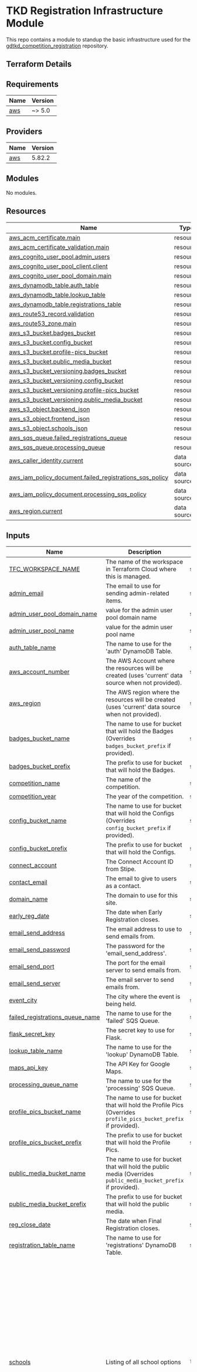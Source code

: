 # TKD Registration Infrastructure Module
This repo contains a module to standup the basic infrastructure used for the [gdtkd_competition_registration](https://github.com/audioboxer217/gdtkd_registration) repository.

## Terraform Details
<!-- BEGINNING OF PRE-COMMIT-TERRAFORM DOCS HOOK -->
## Requirements

| Name | Version |
|------|---------|
| <a name="requirement_aws"></a> [aws](#requirement\_aws) | ~> 5.0 |

## Providers

| Name | Version |
|------|---------|
| <a name="provider_aws"></a> [aws](#provider\_aws) | 5.82.2 |

## Modules

No modules.

## Resources

| Name | Type |
|------|------|
| [aws_acm_certificate.main](https://registry.terraform.io/providers/hashicorp/aws/latest/docs/resources/acm_certificate) | resource |
| [aws_acm_certificate_validation.main](https://registry.terraform.io/providers/hashicorp/aws/latest/docs/resources/acm_certificate_validation) | resource |
| [aws_cognito_user_pool.admin_users](https://registry.terraform.io/providers/hashicorp/aws/latest/docs/resources/cognito_user_pool) | resource |
| [aws_cognito_user_pool_client.client](https://registry.terraform.io/providers/hashicorp/aws/latest/docs/resources/cognito_user_pool_client) | resource |
| [aws_cognito_user_pool_domain.main](https://registry.terraform.io/providers/hashicorp/aws/latest/docs/resources/cognito_user_pool_domain) | resource |
| [aws_dynamodb_table.auth_table](https://registry.terraform.io/providers/hashicorp/aws/latest/docs/resources/dynamodb_table) | resource |
| [aws_dynamodb_table.lookup_table](https://registry.terraform.io/providers/hashicorp/aws/latest/docs/resources/dynamodb_table) | resource |
| [aws_dynamodb_table.registrations_table](https://registry.terraform.io/providers/hashicorp/aws/latest/docs/resources/dynamodb_table) | resource |
| [aws_route53_record.validation](https://registry.terraform.io/providers/hashicorp/aws/latest/docs/resources/route53_record) | resource |
| [aws_route53_zone.main](https://registry.terraform.io/providers/hashicorp/aws/latest/docs/resources/route53_zone) | resource |
| [aws_s3_bucket.badges_bucket](https://registry.terraform.io/providers/hashicorp/aws/latest/docs/resources/s3_bucket) | resource |
| [aws_s3_bucket.config_bucket](https://registry.terraform.io/providers/hashicorp/aws/latest/docs/resources/s3_bucket) | resource |
| [aws_s3_bucket.profile-pics_bucket](https://registry.terraform.io/providers/hashicorp/aws/latest/docs/resources/s3_bucket) | resource |
| [aws_s3_bucket.public_media_bucket](https://registry.terraform.io/providers/hashicorp/aws/latest/docs/resources/s3_bucket) | resource |
| [aws_s3_bucket_versioning.badges_bucket](https://registry.terraform.io/providers/hashicorp/aws/latest/docs/resources/s3_bucket_versioning) | resource |
| [aws_s3_bucket_versioning.config_bucket](https://registry.terraform.io/providers/hashicorp/aws/latest/docs/resources/s3_bucket_versioning) | resource |
| [aws_s3_bucket_versioning.profile-pics_bucket](https://registry.terraform.io/providers/hashicorp/aws/latest/docs/resources/s3_bucket_versioning) | resource |
| [aws_s3_bucket_versioning.public_media_bucket](https://registry.terraform.io/providers/hashicorp/aws/latest/docs/resources/s3_bucket_versioning) | resource |
| [aws_s3_object.backend_json](https://registry.terraform.io/providers/hashicorp/aws/latest/docs/resources/s3_object) | resource |
| [aws_s3_object.frontend_json](https://registry.terraform.io/providers/hashicorp/aws/latest/docs/resources/s3_object) | resource |
| [aws_s3_object.schools_json](https://registry.terraform.io/providers/hashicorp/aws/latest/docs/resources/s3_object) | resource |
| [aws_sqs_queue.failed_registrations_queue](https://registry.terraform.io/providers/hashicorp/aws/latest/docs/resources/sqs_queue) | resource |
| [aws_sqs_queue.processing_queue](https://registry.terraform.io/providers/hashicorp/aws/latest/docs/resources/sqs_queue) | resource |
| [aws_caller_identity.current](https://registry.terraform.io/providers/hashicorp/aws/latest/docs/data-sources/caller_identity) | data source |
| [aws_iam_policy_document.failed_registrations_sqs_policy](https://registry.terraform.io/providers/hashicorp/aws/latest/docs/data-sources/iam_policy_document) | data source |
| [aws_iam_policy_document.processing_sqs_policy](https://registry.terraform.io/providers/hashicorp/aws/latest/docs/data-sources/iam_policy_document) | data source |
| [aws_region.current](https://registry.terraform.io/providers/hashicorp/aws/latest/docs/data-sources/region) | data source |

## Inputs

| Name | Description | Type | Default | Required |
|------|-------------|------|---------|:--------:|
| <a name="input_TFC_WORKSPACE_NAME"></a> [TFC\_WORKSPACE\_NAME](#input\_TFC\_WORKSPACE\_NAME) | The name of the workspace in Terraform Cloud where this is managed. | `string` | `""` | no |
| <a name="input_admin_email"></a> [admin\_email](#input\_admin\_email) | The email to use for sending admin-related items. | `string` | n/a | yes |
| <a name="input_admin_user_pool_domain_name"></a> [admin\_user\_pool\_domain\_name](#input\_admin\_user\_pool\_domain\_name) | value for the admin user pool domain name | `string` | `null` | no |
| <a name="input_admin_user_pool_name"></a> [admin\_user\_pool\_name](#input\_admin\_user\_pool\_name) | value for the admin user pool name | `string` | `"TKD Reg Admins"` | no |
| <a name="input_auth_table_name"></a> [auth\_table\_name](#input\_auth\_table\_name) | The name to use for the 'auth' DynamoDB Table. | `string` | `"admin_auth_table"` | no |
| <a name="input_aws_account_number"></a> [aws\_account\_number](#input\_aws\_account\_number) | The AWS Account where the resources will be created (uses 'current' data source when not provided). | `string` | `""` | no |
| <a name="input_aws_region"></a> [aws\_region](#input\_aws\_region) | The AWS region where the resources will be created (uses 'current' data source when not provided). | `string` | `""` | no |
| <a name="input_badges_bucket_name"></a> [badges\_bucket\_name](#input\_badges\_bucket\_name) | The name to use for bucket that will hold the Badges (Overrides `badges_bucket_prefix` if provided). | `string` | `""` | no |
| <a name="input_badges_bucket_prefix"></a> [badges\_bucket\_prefix](#input\_badges\_bucket\_prefix) | The prefix to use for bucket that will hold the Badges. | `string` | `"tkd-reg-badges"` | no |
| <a name="input_competition_name"></a> [competition\_name](#input\_competition\_name) | The name of the competition. | `string` | n/a | yes |
| <a name="input_competition_year"></a> [competition\_year](#input\_competition\_year) | The year of the competition. | `string` | n/a | yes |
| <a name="input_config_bucket_name"></a> [config\_bucket\_name](#input\_config\_bucket\_name) | The name to use for bucket that will hold the Configs (Overrides `config_bucket_prefix` if provided). | `string` | `""` | no |
| <a name="input_config_bucket_prefix"></a> [config\_bucket\_prefix](#input\_config\_bucket\_prefix) | The prefix to use for bucket that will hold the Configs. | `string` | `"tkd-reg-config"` | no |
| <a name="input_connect_account"></a> [connect\_account](#input\_connect\_account) | The Connect Account ID from Stipe. | `string` | `""` | no |
| <a name="input_contact_email"></a> [contact\_email](#input\_contact\_email) | The email to give to users as a contact. | `string` | n/a | yes |
| <a name="input_domain_name"></a> [domain\_name](#input\_domain\_name) | The domain to use for this site. | `string` | n/a | yes |
| <a name="input_early_reg_date"></a> [early\_reg\_date](#input\_early\_reg\_date) | The date when Early Registration closes. | `string` | n/a | yes |
| <a name="input_email_send_address"></a> [email\_send\_address](#input\_email\_send\_address) | The email address to use to send emails from. | `string` | n/a | yes |
| <a name="input_email_send_password"></a> [email\_send\_password](#input\_email\_send\_password) | The password for the 'email\_send\_address'. | `string` | n/a | yes |
| <a name="input_email_send_port"></a> [email\_send\_port](#input\_email\_send\_port) | The port for the email server to send emails from. | `string` | `"465"` | no |
| <a name="input_email_send_server"></a> [email\_send\_server](#input\_email\_send\_server) | The email server to send emails from. | `string` | n/a | yes |
| <a name="input_event_city"></a> [event\_city](#input\_event\_city) | The city where the event is being held. | `string` | `""` | no |
| <a name="input_failed_registrations_queue_name"></a> [failed\_registrations\_queue\_name](#input\_failed\_registrations\_queue\_name) | The name to use for the 'failed' SQS Queue. | `string` | `"failed_registrations"` | no |
| <a name="input_flask_secret_key"></a> [flask\_secret\_key](#input\_flask\_secret\_key) | The secret key to use for Flask. | `string` | `null` | no |
| <a name="input_lookup_table_name"></a> [lookup\_table\_name](#input\_lookup\_table\_name) | The name to use for the 'lookup' DynamoDB Table. | `string` | `"reg_lookup_table"` | no |
| <a name="input_maps_api_key"></a> [maps\_api\_key](#input\_maps\_api\_key) | The API Key for Google Maps. | `string` | n/a | yes |
| <a name="input_processing_queue_name"></a> [processing\_queue\_name](#input\_processing\_queue\_name) | The name to use for the 'processing' SQS Queue. | `string` | `"processing"` | no |
| <a name="input_profile_pics_bucket_name"></a> [profile\_pics\_bucket\_name](#input\_profile\_pics\_bucket\_name) | The name to use for bucket that will hold the Profile Pics (Overrides `profile_pics_bucket_prefix` if provided). | `string` | `""` | no |
| <a name="input_profile_pics_bucket_prefix"></a> [profile\_pics\_bucket\_prefix](#input\_profile\_pics\_bucket\_prefix) | The prefix to use for bucket that will hold the Profile Pics. | `string` | `"tkd-reg-profile-pics"` | no |
| <a name="input_public_media_bucket_name"></a> [public\_media\_bucket\_name](#input\_public\_media\_bucket\_name) | The name to use for bucket that will hold the public media (Overrides `public_media_bucket_prefix` if provided). | `string` | `""` | no |
| <a name="input_public_media_bucket_prefix"></a> [public\_media\_bucket\_prefix](#input\_public\_media\_bucket\_prefix) | The prefix to use for bucket that will hold the public media. | `string` | `"tkd-reg-public-media"` | no |
| <a name="input_reg_close_date"></a> [reg\_close\_date](#input\_reg\_close\_date) | The date when Final Registration closes. | `string` | n/a | yes |
| <a name="input_registration_table_name"></a> [registration\_table\_name](#input\_registration\_table\_name) | The name to use for 'registrations' DynamoDB Table. | `string` | n/a | yes |
| <a name="input_schools"></a> [schools](#input\_schools) | Listing of all school options | `list(string)` | <pre>[<br/>  "Earlywine Park YMCA",<br/>  "Farfan's TKD",<br/>  "Geomi",<br/>  "Golden Dragon TKD - Midtown",<br/>  "Golden Dragon TKD - Owasso",<br/>  "Golden Dragon TKD - Tulsa",<br/>  "Golden Tiger Martial Arts",<br/>  "Grand Master Sean Kim's TKD",<br/>  "Iron Horse TKD Academny",<br/>  "Jeong's TKD Martial Arts",<br/>  "Jido Kwon TKD",<br/>  "Legacy Taekwondo",<br/>  "Lee's Martial Arts Taekwondo Academy",<br/>  "Master Hong's Olympic TKD",<br/>  "Master Shin's Academy",<br/>  "Master Yoo's World Champion Taekwondo",<br/>  "MHCK World Class TKD",<br/>  "Off The Chain",<br/>  "Poos TKD",<br/>  "Tiger Jung's TKD",<br/>  "White Tiger TKD",<br/>  "White Tiger TKD - Rockwall",<br/>  "Yang's Martial Arts",<br/>  "Young Moo Taekwondo"<br/>]</pre> | no |
| <a name="input_stripe_api_key"></a> [stripe\_api\_key](#input\_stripe\_api\_key) | The API Key for Stripe. | `string` | n/a | yes |
| <a name="input_visitor_info_text"></a> [visitor\_info\_text](#input\_visitor\_info\_text) | Text to use for the visitor information link. | `string` | `""` | no |
| <a name="input_visitor_info_url"></a> [visitor\_info\_url](#input\_visitor\_info\_url) | URL to use for the visitor information link. | `string` | `""` | no |

## Outputs

| Name | Description |
|------|-------------|
| <a name="output_badges_bucket_name"></a> [badges\_bucket\_name](#output\_badges\_bucket\_name) | The name of the Badges S3 Bucket. |
| <a name="output_certificate_arn"></a> [certificate\_arn](#output\_certificate\_arn) | The ARN for the ACM Cert |
| <a name="output_config_bucket_name"></a> [config\_bucket\_name](#output\_config\_bucket\_name) | The name of the Config S3 Bucket. |
| <a name="output_domain_name_servers"></a> [domain\_name\_servers](#output\_domain\_name\_servers) | The list of name servers for the domain. |
| <a name="output_domain_zone_id"></a> [domain\_zone\_id](#output\_domain\_zone\_id) | The Zone ID for the domain |
| <a name="output_processing_queue_url"></a> [processing\_queue\_url](#output\_processing\_queue\_url) | The URL for the Processing SQS Queue. |
| <a name="output_profile_pics_bucket_name"></a> [profile\_pics\_bucket\_name](#output\_profile\_pics\_bucket\_name) | The name of the Profile Pics S3 Bucket. |
| <a name="output_public_media_bucket_name"></a> [public\_media\_bucket\_name](#output\_public\_media\_bucket\_name) | The name of the Public Media S3 Bucket. |
<!-- END OF PRE-COMMIT-TERRAFORM DOCS HOOK -->
